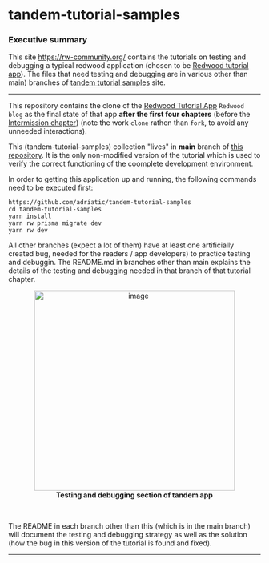 # tandem-tutorial-samples

### Executive summary

This site https://rw-community.org/ contains the tutorials on testing and debugging a typical redwood application (chosen to be [Redwood tutorial app](https://github.com/redwoodjs/redwood-tutorial#redwood-tutorial-app)). The files that need testing and debugging are in various other than main) branches of [tandem tutorial samples](https://github.com/adriatic/tandem-tutorial-samples) site.

---

This repository contains the clone of the [Redwood Tutorial App](https://github.com/redwoodjs/redwood-tutorial) `Redwood blog` as the final state of that app **after the first four chapters** (before the [Intermission chapter](https://redwoodjs.com/docs/tutorial/intermission)) (note the work `clone` rathen than `fork`, to avoid any unneeded interactions).


This (tandem-tutorial-samples) collection "lives" in **main** branch of [this repository](https://github.com/adriatic/tandem-tutorial-samples). It is the only non-modified version of the tutorial which is used to verify the correct functioning of the coomplete development environment.

In order to getting this application up and running, the following commands need to be executed first:
```
https://github.com/adriatic/tandem-tutorial-samples
cd tandem-tutorial-samples
yarn install
yarn rw prisma migrate dev
yarn rw dev
```

All other branches (expect a lot of them) have at least one artificially created bug, needed for the readers / app developers) to practice testing and debuggin. The README.md in branches other than main explains the details of the testing and debugging needed in that branch of that tutorial chapter.

<p align="center">
<img width="400" alt="image" src="https://user-images.githubusercontent.com/2712405/165872785-5332e5d8-8b43-4f35-b18f-42a7f42ae7c5.png"/>
<br/>
<b>Testing and debugging section of tandem app</b>
</p>
<br/>

The README in each branch other than this (which is in the main branch) will document the testing and debugging strategy as well as the solution (how the bug in this version of the tutorial is found and fixed).

---


